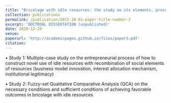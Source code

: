 ```yaml
---
title: "Bricolage with idle resources: the study on its elements, process and performance"
collection: publications
permalink: /publication/2015-10-01-paper-title-number-3
excerpt: 'DOCTROAL DISSERTATION (unpublished)'
date: 2020-12-20
venue: 
paperurl: 'http://academicpages.github.io/files/paper3.pdf'
citation:  
---
```

•	Study 1: Multiple-case study on the entrepreneurial process of how to construct novel use of idle resources with recombination of social elements of resources (business model innovation, interest allocation mechanism, institutional legitimacy)

•	Study 2: Fuzzy-set Qualitative Comparative Analysis (QCA) on the necessary conditions and sufficient conditions of achieving favorable outcomes in bricolage with idle resources

